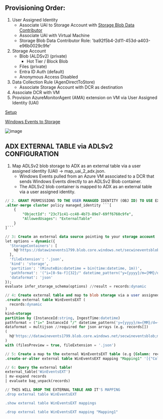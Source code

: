 Provisioning Order:
-------------------
1. User Assigned Identity
   - Associate UAI to Storage Account with [Storage Blob Data Contributor](https://learn.microsoft.com/en-us/azure/role-based-access-control/built-in-roles)
   - Associate UAI with Virtual Machine
   - Storage Blob Data Contributor Role: 'ba92f5b4-2d11-453d-a403-e96b0029c9fe'
3. Storage Account
   - Blob (ALDSv2) (private)
     - Hot Tier / Block Blob
   - Files (private)
   - Entra ID Auth (default)
   - Anonymous Access Disabled
4. Data Collection Rule (AgenDirectToStore)
   - Associate Storage Account with DCR as destination
5. Associate DCR with VM
6. Provision AzureMonitorAgent (AMA) extension on VM via User Assigned Identity (UAI)


[Setup](https://learn.microsoft.com/en-us/azure/azure-monitor/vm/send-event-hubs-storage?tabs=windows%2Cwindows-1)

[Windows Events to Storage](https://learn.microsoft.com/en-us/azure/azure-monitor/essentials/data-collection-rule-samples)

![image](https://github.com/user-attachments/assets/499e80fc-df5b-4b78-8ebf-41ab9d34e4b4)
## ADX EXTERNAL TABLE via ADLSv2 CONFIGURATION
1. Map ADLSv2 blob storage to ADX as an external table via a user assigned identity (UAI) -> map_uai_2_adx.json. </br>
   - Windows Events pulled from an Azure VM associated to a DCR that sends Windows Events directly to an ADLSv2 Blob container. </br>
   - The ADLSv2 blob container is mapped to ADX as an external table via a user assigned identity. </br>
   
```sql
// 2. GRANT PERMISSIONS TO THE USER MANAGED IDENTITY (OBJ ID) TO USE EXTERNAL TABLES
.alter-merge cluster policy managed_identity ```[
    {
        "ObjectId": "23c71c41-cc48-4b73-89e7-69ff6760c9fe",
        "AllowedUsages": "ExternalTable"
    }
]```
```
```sql
// 3: Create an external data source pointing to your storage account
let options = dynamic({
  'StorageContainers': [
    h@'https://datawinevents1799.blob.core.windows.net/secwineventsblob/i=56cc5340e30806d24a8691cb02ee613f/y=2025/m=04/d=06/h=03/m=00;impersonate'
  ],
  'fileExtension': '.json',
  'kind': 'storage',
  'partition': '(MinuteBin:datetime = bin(time:datetime, 1m))',
  'pathformat': '("i=[0-9a-f]{32}/" datetime_pattern("y={yyyy}/m={MM}/d={dd}/h={hh}/m={mm}",MinuteBin))',
  'dataformat': 'json'
});
evaluate infer_storage_schema(options) //result = records:dynamic
```
```sql
// 4: Create external table and map to blob storage via a user assigned identity
.create external table WinEventsEXT (
  records:dynamic
)
kind=storage
partition by (InstanceId:string, IngestTime:datetime)
pathformat = ("i=" InstanceId "/" datetime_pattern('y={yyyy}/m={MM}/d={dd}/h={HH}/m={mm}',IngestTime))
dataformat = multijson //required for json arrays (e.g. records[])
(
  h@'https://datawinevents1799.blob.core.windows.net/secwineventsblob;managed_identity=23c71c41-cc48-4b73-89e7-69ff6760c9fe'
)
with (filesPreview = true, fileExtension = '.json')
```
```sql
// 5: Create a map to the external WinEventsEXT table (e.g {Column: records -> "Properties":{"Path":"$.records"}})
.create-or-alter external table WinEventsEXT mapping "Mapping1" '[{"Column":"records","Properties":{"Path":"$.records"}}]'
```
```sql
// 6: Query the external table!
external_table('WinEventsEXT')
| mv-expand records
| evaluate bag_unpack(records)
```
```sql
// THIS WILL DROP THE EXTERNAL TABLE AND IT'S MAPPING
.drop external table WinEventsEXT

.show external table WinEventsEXT mappings 

.drop external table WinEventsEXT mapping "Mapping1"
```
